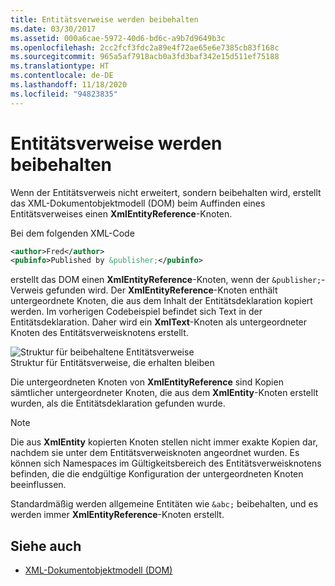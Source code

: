 ```yaml
---
title: Entitätsverweise werden beibehalten
ms.date: 03/30/2017
ms.assetid: 000a6cae-5972-40d6-bd6c-a9b7d9649b3c
ms.openlocfilehash: 2cc2fcf3fdc2a89e4f72ae65e6e7385cb83f168c
ms.sourcegitcommit: 965a5af7918acb0a3fd3baf342e15d511ef75188
ms.translationtype: HT
ms.contentlocale: de-DE
ms.lasthandoff: 11/18/2020
ms.locfileid: "94823835"
---
```

# <a name="entity-references-are-preserved"></a>Entitätsverweise werden beibehalten
Wenn der Entitätsverweis nicht erweitert, sondern beibehalten wird, erstellt das XML-Dokumentobjektmodell (DOM) beim Auffinden eines Entitätsverweises einen **XmlEntityReference**-Knoten.  
  
 Bei dem folgenden XML-Code  
  
```xml  
<author>Fred</author>  
<pubinfo>Published by &publisher;</pubinfo>  
```  
  
 erstellt das DOM einen **XmlEntityReference**-Knoten, wenn der `&publisher;`-Verweis gefunden wird. Der **XmlEntityReference**-Knoten enthält untergeordnete Knoten, die aus dem Inhalt der Entitätsdeklaration kopiert werden. Im vorherigen Codebeispiel befindet sich Text in der Entitätsdeklaration. Daher wird ein **XmlText**-Knoten als untergeordneter Knoten des Entitätsverweisknotens erstellt.  
  
 ![Struktur für beibehaltene Entitätsverweise](media/xmlentityref-notexpanded-nodes.gif "xmlentityref_notexpanded_nodes")  
Struktur für Entitätsverweise, die erhalten bleiben  
  
 Die untergeordneten Knoten von **XmlEntityReference** sind Kopien sämtlicher untergeordneter Knoten, die aus dem **XmlEntity**-Knoten erstellt wurden, als die Entitätsdeklaration gefunden wurde.  
  
> [!NOTE]
> Die aus **XmlEntity** kopierten Knoten stellen nicht immer exakte Kopien dar, nachdem sie unter dem Entitätsverweisknoten angeordnet wurden. Es können sich Namespaces im Gültigkeitsbereich des Entitätsverweisknotens befinden, die die endgültige Konfiguration der untergeordneten Knoten beeinflussen.  
  
 Standardmäßig werden allgemeine Entitäten wie `&abc;` beibehalten, und es werden immer **XmlEntityReference**-Knoten erstellt.  
  
## <a name="see-also"></a>Siehe auch

- [XML-Dokumentobjektmodell (DOM)](xml-document-object-model-dom.md)
